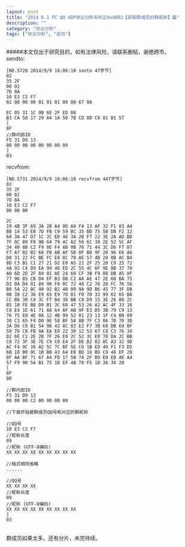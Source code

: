 ```yaml
---
layout: post
title: "2014 6.1 PC QQ UDP协议分析系列之0x0002【获取群成员的群昵称】篇"
description: ""
category: "协议分析"
tags: ["协议分析", "逆向"]
---
```

#####本文仅出于研究目的，如有法律风险，请联系删帖，谢绝跨市。 
<br/>
sendto:

	[NO.5728 2014/9/9 16:06:10 sento 47字节]
	02
	35 2F
	00 02
	7D 8A
	10 E3 C2 F7
	02 00 00 00 01 01 01 00 00 67 0A 
	
	EC 05 31 1C 0B 6E 2F ED 08
	B3 CA 58 17 29 A4 1A 58 7B CD 8D C8 81 B1 57
	[
	8F
	//群内部ID
	F5 31 D9 13 
	00 00 00 00 00 00 00 00
	]
	03
	
recvfrom:

	[NO.5731 2014/9/9 16:06:10 recvfrom 447字节]
	02
	35 2F
	00 02
	7D 8A
	10 E3 C2 F7
	00 00 00

	2C
	19 4B 3F 69 3A 2B A4 0D A9 F4 13 AF 32 F1 03 A4
	BB 14 53 E8 7D FB C9 59 BC 35 BD 75 5B DB F2 12
	68 3A 47 D7 1C 2C ED 46 3A 2B F7 22 3E 2A AD BD
	7F 0C 80 F0 9B 64 79 4C A2 56 6C 30 2E 52 5C AF
	34 40 8B C2 F9 0E F4 AB 0B 70 71 44 3C D6 F7 07
	F7 A7 82 B2 68 FB AB AF 5D 0F BD 9F 20 96 E6 A6
	D0 31 22 FC BE FC E8 8C 70 AE 57 4B 20 0B AC B4
	8D C3 B1 C1 27 21 D2 E0 A5 21 2F 25 20 C9 25 72
	4A 92 C4 09 EA 99 46 ED 2C 55 4C 6F 9E 8B 37 70
	A0 6D 2D 2F A9 81 AE 24 60 CF 3B F9 88 DB A5 8F
	77 96 85 CB D4 EF B3 DB C2 AA AE 47 2E 68 BA 75
	D2 0A D4 81 89 90 F0 0C 72 48 C2 76 28 FC 76 56
	B0 5A 22 BC 40 92 B2 4B 09 9A 9D B6 45 77 3F DB
	0B 30 C2 36 E9 65 E9 7D 81 F0 7D 33 99 62 65 BA
	CC B6 30 C4 3C F7 B4 3D BB C8 D9 15 3E 26 80 2C
	B5 18 FE B8 D9 B1 3C 68 47 53 26 A2 AC 4F 33 16
	C8 E4 1E 61 71 A8 64 AF AB 9F E3 D5 3B 79 C9 13
	76 75 E8 4E 0A 12 4B 99 52 01 23 13 1F C4 BB 09
	30 C3 65 F4 D0 9E 58 BF 58 8B 7F C3 06 7D 70 3D
	3A D6 C0 B1 54 98 42 8C 03 E2 F7 3B 60 DB 69 BF
	59 7D C8 FB 9A EA E0 22 30 12 53 67 C8 C3 76 34
	D2 6E C1 2E 2B 7F 26 E0 2C 52 3C E8 70 DA 2C BB
	C8 72 3F 3E 7E C9 C0 E4 2F DE B2 82 8C A3 32 9D
	AC F4 9C 16 A2 5C 7C BF 5E C6 1B ED 40 F1 F3 D5
	6B 18 B0 0C 1B BB 43 64 E8 BD 16 BD C9 48 EF 20
	8F AA BF 71 67 A4 FD 17 5B 74 2F B0 E0 EB AE A4
	57 F9 90 5A B1 75 1D EF 4B 78 F5 1D 36 34 20
	[
	8F
	00 

	//群内部ID
	F5 31 D9 13
	00 00 00 C2 00 00 00 00 
	
	//下面开始是群成员QQ号和对应的群昵称

	//QQ号
	10 E3 C2 F7
	//昵称长度 
	09 
	//昵称 (UTF-8编码)
	XX XX XX XX XX XX XX XX XX 

	//格式相同省略
	......
	
	//QQ号
	XX XX XX XX
	//昵称长度 
	09 
	//昵称 (UTF-8编码)
	XX XX XX XX XX XX XX XX XX 
	]
	03
	
<br/>
群成员如果太多，还有分片，未完待续。